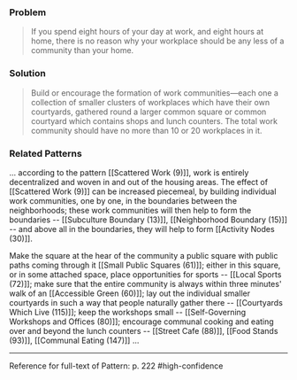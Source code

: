 ### Problem
>If you spend eight hours of your day at work, and eight hours at home, there is no reason why your workplace should be any less of a community than your home.

### Solution
>Build or encourage the formation of work communities—each one a collection of smaller clusters of workplaces which have their own courtyards, gathered round a larger common square or common courtyard which contains shops and lunch counters. The total work community should have no more than 10 or 20 workplaces in it.

### Related Patterns
... according to the pattern [[Scattered Work (9)]], work is entirely decentralized and woven in and out of the housing areas. The effect of [[Scattered Work (9)]] can be increased piecemeal, by building individual work communities, one by one, in the boundaries between the neighborhoods; these work communities will then help to form the boundaries -- [[Subculture Boundary (13)]], [[Neighborhood Boundary (15)]] -- and above all in the boundaries, they will help to form [[Activity Nodes (30)]].

Make the square at the hear of the community a public square with public paths coming through it [[Small Public Squares (61)]]; either in this square, or in some attached space, place opportunities for sports -- [[Local Sports (72)]]; make sure that the entire community is always within three minutes' walk of an [[Accessible Green (60)]]; lay out the individual smaller courtyards in such a way that people naturally gather there -- [[Courtyards Which Live (115)]]; keep the workshops small -- [[Self-Governing Workshops and Offices (80)]]; encourage communal cooking and eating over and beyond the lunch counters -- [[Street Cafe (88)]], [[Food Stands (93)]], [[Communal Eating (147)]] ...

---
Reference for full-text of Pattern: p. 222 #high-confidence 
